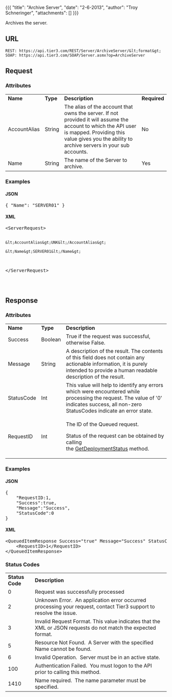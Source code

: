 {{{
  "title": "Archive Server",
  "date": "2-6-2013",
  "author": "Troy Schneringer",
  "attachments": []
}}}

Archives the server.

## URL

    REST: https://api.tier3.com/REST/Server/ArchiveServer/&lt;format&gt;
    SOAP: https://api.tier3.com/SOAP/Server.asmx?op=ArchiveServer

## Request
### Attributes
<table>
  <tbody>
    <tr>
      <td><strong>Name</strong>
      </td>
      <td><strong>Type</strong>
      </td>
      <td><strong>Description</strong>
      </td>
      <td><strong>Required</strong>
      </td>
    </tr>
    <tr>
      <td>AccountAlias</td>
      <td>String</td>
      <td>The alias of the account that owns the server. If not provided it will assume the account to which the API user is mapped. Providing this value gives you the ability to archive servers in your sub accounts.</td>
      <td>No</td>
    </tr>
    <tr>
      <td>Name</td>
      <td>String</td>
      <td>The name of the Server to archive.</td>
      <td>Yes</td>
    </tr>
  </tbody>
</table>

### Examples
<h4>JSON</h4>
<pre>{ "Name": "SERVER01" }</pre>

<h4>XML</h4>
<pre>&lt;ServerRequest&gt;

    &lt;AccountAlias&gt;UNK&lt;/AccountAlias&gt;

    &lt;Name&gt;SERVER01&lt;/Name&gt;

&lt;/ServerRequest&gt;</pre>

<pre>&nbsp;</pre> 

## Response
### Attributes
<table>
  <tbody>
    <tr>
      <td><strong>Name</strong>
      </td>
      <td><strong>Type</strong>
      </td>
      <td><strong>Description</strong>
      </td>
    </tr>
    <tr>
      <td>Success</td>
      <td>Boolean</td>
      <td>True if the request was successful, otherwise False.</td>
    </tr>
    <tr>
      <td>Message</td>
      <td>String</td>
      <td>A description of the result. The contents of this field does not contain any actionable information, it is purely intended to provide a human readable description of the result.</td>
    </tr>
    <tr>
      <td>StatusCode</td>
      <td>Int</td>
      <td>This value will help to identify any errors which were encountered while processing the request. The value of '0' indicates success, all non-zero StatusCodes indicate an error state.</td>
    </tr>
    <tr>
      <td>RequestID</td>
      <td>Int</td>
      <td>
        <p>The ID of the Queued request.</p>
        <p>Status of the request can be obtained by calling the&nbsp;<a href="http://help.tier3.com/entries/20561586-get-deployment-status">GetDeploymentStatus</a>&nbsp;method.</p>
      </td>
    </tr>
  </tbody>
</table>

### Examples
<h4>JSON</h4>
<pre>{<br />    "RequestID:1,<br />    "Success":true,<br />    "Message":"Success",<br />    "StatusCode":0<br />}</pre>

<h4>XML</h4>
<pre>&lt;QueuedItemResponse Success="true" Message="Success" StatusCode="0"&gt;<br />&nbsp; &nbsp; &lt;RequestID&gt;1&lt;/RequestID&gt;<br />&lt;/QueuedItemResponse&gt;</pre>

### Status Codes
<table>
  <tbody>
    <tr>
      <td><strong>Status Code</strong>
      </td>
      <td><strong>Description</strong>
      </td>
    </tr>
    <tr>
      <td>0</td>
      <td>Request was successfully processed</td>
    </tr>
    <tr>
      <td>2</td>
      <td>Unknown Error. &nbsp;An application error occurred processing your request, contact Tier3 support to resolve the issue.</td>
    </tr>
    <tr>
      <td>3</td>
      <td>Invalid Request Format. This value indicates that the XML or JSON requests do not match the expected format.</td>
    </tr>
    <tr>
      <td>5</td>
      <td>Resource Not Found. &nbsp;A Server with the specified Name cannot be found.</td>
    </tr>
    <tr>
      <td>6</td>
      <td>Invalid Operation. &nbsp;Server must be in an active state.</td>
    </tr>
    <tr>
      <td>100</td>
      <td>Authentication Failed. &nbsp;You must logon to the API prior to calling this method.</td>
    </tr>
    <tr>
      <td>1410</td>
      <td>Name required. &nbsp;The name parameter must be specified.</td>
    </tr>
  </tbody>
</table>